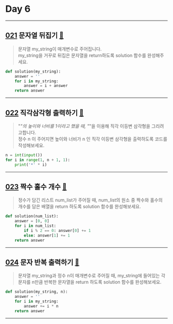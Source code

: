 # Day 6

---

## [021] 문자열 뒤집기 [🔎][021]

> 문자열 my_string이 매개변수로 주어집니다.  
> my_string을 거꾸로 뒤집은 문자열을 return하도록 solution 함수를 완성해주세요.

```python
def solution(my_string):
    answer = ''
    for i in my_string:
        answer = i + answer
    return answer
```

---

## [022] 직각삼각형 출력하기 [🔎][022]

> "_"의 높이와 너비를 1이라고 했을 때, "_"을 이용해 직각 이등변 삼각형을 그리려고합니다.  
> 정수 n 이 주어지면 높이와 너비가 n 인 직각 이등변 삼각형을 출력하도록 코드를 작성해보세요.

```python
n = int(input())
for i in range(1, n + 1, 1):
    print('*' * i)
```

---

## [023] 짝수 홀수 개수 [🔎][023]

> 정수가 담긴 리스트 num_list가 주어질 때, num_list의 원소 중 짝수와 홀수의 개수를 담은 배열을 return 하도록 solution 함수를 완성해보세요.

```python
def solution(num_list):
    answer = [0, 0]
    for i in num_list:
        if i % 2 == 0: answer[0] += 1
        else: answer[1] += 1
    return answer
```

---

## [024] 문자 반복 출력하기 [🔎][024]

> 문자열 my_string과 정수 n이 매개변수로 주어질 때, my_string에 들어있는 각 문자를 n만큼 반복한 문자열을 return 하도록 solution 함수를 완성해보세요.

```python
def solution(my_string, n):
    answer = ''
    for i in my_string:
        answer += i * n
    return answer
```

---

[021]: https://school.programmers.co.kr/learn/courses/30/lessons/120822
[022]: https://school.programmers.co.kr/learn/courses/30/lessons/120823
[023]: https://school.programmers.co.kr/learn/courses/30/lessons/120824
[024]: https://school.programmers.co.kr/learn/courses/30/lessons/120825
